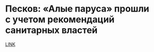 # Песков: «Алые паруса» прошли с учетом рекомендаций санитарных властей



[LINK](https://varlamov.ru/4301089.html)